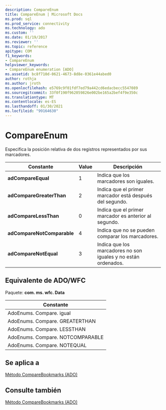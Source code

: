```yaml
---
description: CompareEnum
title: CompareEnum | Microsoft Docs
ms.prod: sql
ms.prod_service: connectivity
ms.technology: ado
ms.custom: ''
ms.date: 01/19/2017
ms.reviewer: ''
ms.topic: reference
apitype: COM
f1_keywords:
- CompareEnum
helpviewer_keywords:
- CompareEnum enumeration [ADO]
ms.assetid: bc8f710d-0621-4673-8d8e-0361e44abed0
author: rothja
ms.author: jroth
ms.openlocfilehash: e5769c9f01fdf7ed79a442cd6edacbecc5547089
ms.sourcegitcommit: 33f0f190f962059826e002be165a2bef4f9e350c
ms.translationtype: MT
ms.contentlocale: es-ES
ms.lasthandoff: 01/30/2021
ms.locfileid: "99164630"
---
```

# <a name="compareenum"></a>CompareEnum
Especifica la posición relativa de dos registros representados por sus marcadores.  
  
|Constante|Value|Descripción|  
|--------------|-----------|-----------------|  
|**adCompareEqual**|1|Indica que los marcadores son iguales.|  
|**adCompareGreaterThan**|2|Indica que el primer marcador está después del segundo.|  
|**adCompareLessThan**|0|Indica que el primer marcador es anterior al segundo.|  
|**adCompareNotComparable**|4|Indica que no se pueden comparar los marcadores.|  
|**adCompareNotEqual**|3|Indica que los marcadores no son iguales y no están ordenados.|  
  
## <a name="adowfc-equivalent"></a>Equivalente de ADO/WFC  
 Paquete: **com. ms. wfc. Data**  
  
|Constante|  
|--------------|  
|AdoEnums. Compare. igual|  
|AdoEnums. Compare. GREATERTHAN|  
|AdoEnums. Compare. LESSTHAN|  
|AdoEnums. Compare. NOTCOMPARABLE|  
|AdoEnums. Compare. NOTEQUAL|  
  
## <a name="applies-to"></a>Se aplica a  
 [Método CompareBookmarks (ADO)](./comparebookmarks-method-ado.md)  
  
## <a name="see-also"></a>Consulte también  
 [Método CompareBookmarks (ADO)](./comparebookmarks-method-ado.md)